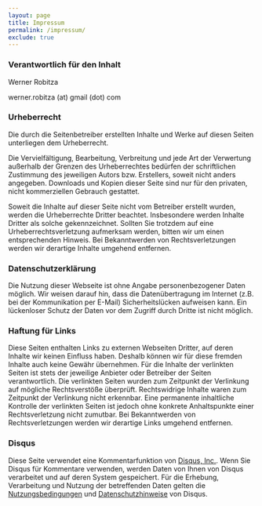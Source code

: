 ```yaml
---
layout: page
title: Impressum
permalink: /impressum/
exclude: true
---
```


### Verantwortlich für den Inhalt

Werner Robitza

werner.robitza (at) gmail (dot) com

### Urheberrecht

Die durch die Seitenbetreiber erstellten Inhalte und Werke auf diesen Seiten unterliegen dem Urheberrecht.

Die Vervielfältigung, Bearbeitung, Verbreitung und jede Art der Verwertung außerhalb der Grenzen des Urheberrechtes bedürfen der schriftlichen Zustimmung des jeweiligen Autors bzw. Erstellers, soweit nicht anders angegeben. Downloads und Kopien dieser Seite sind nur für den privaten, nicht kommerziellen Gebrauch gestattet.

Soweit die Inhalte auf dieser Seite nicht vom Betreiber erstellt wurden, werden die Urheberrechte Dritter beachtet. Insbesondere werden Inhalte Dritter als solche gekennzeichnet. Sollten Sie trotzdem auf eine Urheberrechtsverletzung aufmerksam werden, bitten wir um einen entsprechenden Hinweis. Bei Bekanntwerden von Rechtsverletzungen werden wir derartige Inhalte umgehend entfernen.

### Datenschutzerklärung

Die Nutzung dieser Webseite ist ohne Angabe personenbezogener Daten möglich. Wir weisen darauf hin, dass die Datenübertragung im Internet (z.B. bei der Kommunikation per E-Mail) Sicherheitslücken aufweisen kann. Ein lückenloser Schutz der Daten vor dem Zugriff durch Dritte ist nicht möglich.

### Haftung für Links

Diese Seiten enthalten Links zu externen Webseiten Dritter, auf deren Inhalte wir keinen Einfluss haben. Deshalb können wir für diese fremden Inhalte auch keine Gewähr übernehmen. Für die Inhalte der verlinkten Seiten ist stets der jeweilige Anbieter oder Betreiber der Seiten verantwortlich. Die verlinkten Seiten wurden zum Zeitpunkt der Verlinkung auf mögliche Rechtsverstöße überprüft. Rechtswidrige Inhalte waren zum Zeitpunkt der Verlinkung nicht erkennbar. Eine permanente inhaltliche Kontrolle der verlinkten Seiten ist jedoch ohne konkrete Anhaltspunkte einer Rechtsverletzung nicht zumutbar. Bei Bekanntwerden von Rechtsverletzungen werden wir derartige Links umgehend entfernen.

### Disqus

Diese Seite verwendet eine Kommentarfunktion von [Disqus, Inc.](https://disqus.com/). Wenn Sie Disqus für Kommentare verwenden, werden Daten von Ihnen von Disqus verarbeitet und auf deren System gespeichert. Für die Erhebung, Verarbeitung und Nutzung der betreffenden Daten gelten die [Nutzungsbedingungen](https://help.disqus.com/terms-and-policies/terms-of-service) und [Datenschutzhinweise](https://help.disqus.com/terms-and-policies/disqus-privacy-policy) von Disqus.